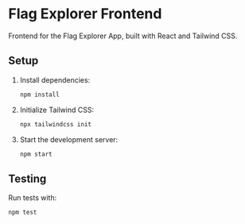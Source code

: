 # Flag Explorer Frontend

Frontend for the Flag Explorer App, built with React and Tailwind CSS.

## Setup
1. Install dependencies:
   ```bash
   npm install
   ```
2. Initialize Tailwind CSS:
   ```bash
   npx tailwindcss init
   ```
3. Start the development server:
   ```bash
   npm start
   ```

## Testing
Run tests with:
```bash
npm test
```
